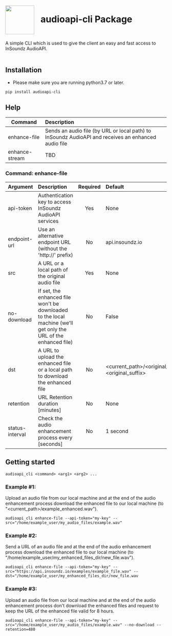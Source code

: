 <h1><img align="center" height="90" src="https://drive.google.com/uc?export=view&id=1b1DHDNsl_XGjtU_AK1QR9q_lSo3iLQ4x"> &nbsp; audioapi-cli Package</h1>
A simple CLI which is used to give the client an easy and fast access to InSoundz AudioAPI.
<br />
<br />

## Installation
- Please make sure you are running python3.7 or later.
```console
pip install audioapi-cli
```

## Help
| Command       | Description   | 
| ------------- |:-------------|
| enhance-file | Sends an audio file (by URL or local path) to InSoundz AudioAPI and receives an enhanced audio file |
| enhance-stream | TBD |

### Command: enhance-file 

| Argument                          | Description   | Required | Default |
| -------------------------------- |:-------------|:-------------:|:-------------|
| api-token       | Authentication key to access InSoundz AudioAPI services | Yes | None |
| endpoint-url    | Use an alternative endpoint URL (without the 'http://' prefix) | No | api.insoundz.io |
| src             | A URL or a local path of the original audio file | Yes | None |
| no-download     | If set, the enhanced file won't be downloaded to the local machine (we'll get only the URL of the enhanced file) | No | False|
| dst             | A URL to upload the enhanced file or a local path to download the enhanced file | No | <current_path>/<original_filename>_enhanced.<original_suffix> |
| retention | URL Retention duration [minutes] | No | None |
| status-interval | Check the audio enhancement process every <status-interval> [seconds] | No | 1 second|

## Getting started
```console
audioapi_cli <command> <arg1> <arg2> ...
```

### Example #1:
Upload an audio file from our local machine and at the end of the audio enhancement process download the enhanced file to our local machine (to "<current_path>/example_enhanced.wav").
```console
audioapi_cli enhance-file --api-token="my-key" --src="/home/example_user/my_audio_files/example.wav"
```

### Example #2:
Send a URL of an audio file and at the end of the audio enhancement process download the enhanced file to our local machine (to "/home/example_user/my_enhanced_files_dir/new_file.wav").
```console
audioapi_cli enhance-file --api-token="my-key" --src="https://api.insoundz.io/examples/example_file.wav" --dst="/home/example_user/my_enhanced_files_dir/new_file.wav
```

### Example #3:
Upload an audio file from our local machine and at the end of the audio enhancement process don't download the enhanced files and request to keep the URL of the enhanced file valid for 8 hours.
```console
audioapi_cli enhance-file --api-token="my-key" --src="/home/example_user/my_audio_files/example.wav" --no-download --retention=480
```
